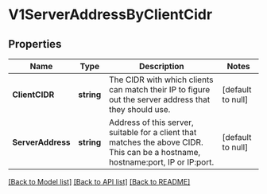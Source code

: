 # V1ServerAddressByClientCidr

## Properties
Name | Type | Description | Notes
------------ | ------------- | ------------- | -------------
**ClientCIDR** | **string** | The CIDR with which clients can match their IP to figure out the server address that they should use. | [default to null]
**ServerAddress** | **string** | Address of this server, suitable for a client that matches the above CIDR. This can be a hostname, hostname:port, IP or IP:port. | [default to null]

[[Back to Model list]](../README.md#documentation-for-models) [[Back to API list]](../README.md#documentation-for-api-endpoints) [[Back to README]](../README.md)


